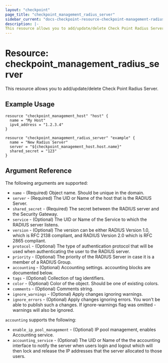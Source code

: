 ```yaml
---
layout: "checkpoint"
page_title: "checkpoint_management_radius_server"
sidebar_current: "docs-checkpoint-resource-checkpoint-management-radius-server"
description: |-
This resource allows you to add/update/delete Check Point Radius Server.
---
```


# Resource: checkpoint_management_radius_server

This resource allows you to add/update/delete Check Point Radius Server.

## Example Usage


```hcl
resource "checkpoint_management_host" "host" {
  name = "My Host"
  ipv4_address = "1.2.3.4"
}

resource "checkpoint_management_radius_server" "example" {
  name = "New Radius Server"
  server = "${checkpoint_management_host.host.name}"
  shared_secret = "123"
}

```

## Argument Reference

The following arguments are supported:

* `name` - (Required) Object name. Should be unique in the domain.
* `server` - (Required) The UID or Name of the host that is the RADIUS Server.
* `shared_secret` - (Required) The secret between the RADIUS server and the Security Gateway.
* `service` - (Optional) The UID or Name of the Service to which the RADIUS server listens.
* `version` - (Optional) The version can be either RADIUS Version 1.0, which is RFC 2138 compliant, and RADIUS Version 2.0 which is RFC 2865 compliant.
* `protocol` - (Optional) The type of authentication protocol that will be used when authenticating the user to the RADIUS server.
* `priority` - (Optional) The priority of the RADIUS Server in case it is a member of a RADIUS Group.
* `accounting` - (Optional) Accounting settings. accounting blocks are documented below.
* `tags` - (Optional) Collection of tag identifiers.
* `color` - (Optional) Color of the object. Should be one of existing colors.
* `comments` - (Optional) Comments string.
* `ignore_warnings` - (Optional) Apply changes ignoring warnings.
* `ignore_errors` - (Optional) Apply changes ignoring errors. You won't be able to publish such a changes. If ignore-warnings flag was omitted - warnings will also be ignored.


`accounting` supports the following:

* `enable_ip_pool_management` - (Optional) IP pool management, enables Accounting service.
* `accounting_service` - (Optional) The UID or Name of the the accounting interface to notify the server when users login and logout which will then lock and release the IP addresses that the server allocated to those users.
